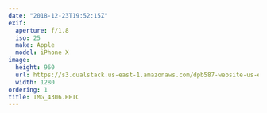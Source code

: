 ```yaml
---
date: "2018-12-23T19:52:15Z"
exif:
  aperture: f/1.8
  iso: 25
  make: Apple
  model: iPhone X
image:
  height: 960
  url: https://s3.dualstack.us-east-1.amazonaws.com/dpb587-website-us-east-1/asset/gallery/2018-colorado-winter-trip/17504e82-2e1e-6d9b-e741-d259e1378a14~1280.jpg
  width: 1280
ordering: 1
title: IMG_4306.HEIC
---
```

